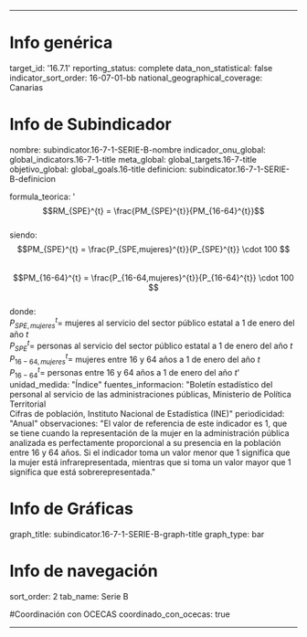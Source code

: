 ---

# Info genérica
target_id: '16.7.1'
reporting_status: complete
data_non_statistical: false
indicator_sort_order: 16-07-01-bb
national_geographical_coverage: Canarias

# Info de Subindicador
nombre: subindicator.16-7-1-SERIE-B-nombre
indicador_onu_global: global_indicators.16-7-1-title
meta_global: global_targets.16-7-title
objetivo_global: global_goals.16-title
definicion: subindicator.16-7-1-SERIE-B-definicion

formula_teorica: '$$RM_{SPE}^{t} = \frac{PM_{SPE}^{t}}{PM_{16-64}^{t}}$$ <br>
siendo: <br>
$$PM_{SPE}^{t} = \frac{P_{SPE,mujeres}^{t}}{P_{SPE}^{t}} \cdot 100 $$<br>
$$PM_{16-64}^{t} = \frac{P_{16-64,mujeres}^{t}}{P_{16-64}^{t}} \cdot 100 $$<br>
donde: <br>
$P_{SPE,mujeres}^{t} =$ mujeres al servicio del sector público estatal a 1 de enero del año $t$<br>
$P_{SPE}^{t} =$ personas al servicio del sector público estatal a 1 de enero del año $t$<br>
$P_{16-64,mujeres}^{t} =$ mujeres entre 16 y 64 años a 1 de enero del año $t$<br>
$P_{16-64}^{t} =$ personas entre 16 y 64 años a 1 de enero del año $t$'
unidad_medida: "Índice"
fuentes_informacion: "Boletín estadístico del personal al servicio de las administraciones públicas, Ministerio de Política Territorial <br>
Cifras de población, Instituto Nacional de Estadística (INE)"
periodicidad: "Anual"
observaciones: "El valor de referencia de este indicador es 1, que se tiene cuando la representación de la mujer en la administración pública analizada es perfectamente proporcional a su presencia en la población entre 16 y 64 años. Si el indicador toma un valor menor que 1 significa que la mujer está infrarepresentada, mientras que si toma un valor mayor que 1 significa que está sobrerepresentada."

# Info de Gráficas
graph_title: subindicator.16-7-1-SERIE-B-graph-title
graph_type: bar

# Info de navegación
sort_order: 2
tab_name: Serie B

#Coordinación con OCECAS
coordinado_con_ocecas: true

---